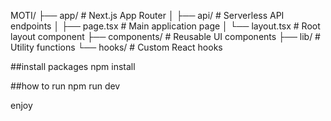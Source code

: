 MOTI/
├── app/                    # Next.js App Router
│   ├── api/               # Serverless API endpoints
│   ├── page.tsx           # Main application page
│   └── layout.tsx         # Root layout component
├── components/            # Reusable UI components
├── lib/                   # Utility functions
└── hooks/                 # Custom React hooks


##install packages
npm install


##how to run
npm run dev

enjoy
